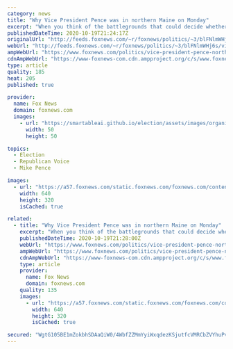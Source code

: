 ```yaml
---
category: news
title: "Why Vice President Pence was in northern Maine on Monday"
excerpt: "When you think of the battlegrounds that could decide whether President Trump or Democratic nominee Joe Biden wins next month’s general election, Maine often doesn’t come to mind."
publishedDateTime: 2020-10-19T21:24:17Z
originalUrl: "http://feeds.foxnews.com/~r/foxnews/politics/~3/blFNlmWHj6s/vice-president-pence-northern-maine-monday"
webUrl: "http://feeds.foxnews.com/~r/foxnews/politics/~3/blFNlmWHj6s/vice-president-pence-northern-maine-monday"
ampWebUrl: "https://www.foxnews.com/politics/vice-president-pence-northern-maine-monday.amp"
cdnAmpWebUrl: "https://www-foxnews-com.cdn.ampproject.org/c/s/www.foxnews.com/politics/vice-president-pence-northern-maine-monday.amp"
type: article
quality: 185
heat: 205
published: true

provider:
  name: Fox News
  domain: foxnews.com
  images:
    - url: "https://smartableai.github.io/election/assets/images/organizations/foxnews.com-50x50.jpg"
      width: 50
      height: 50

topics:
  - Election
  - Republican Voice
  - Mike Pence

images:
  - url: "https://a57.foxnews.com/static.foxnews.com/foxnews.com/content/uploads/2020/10/640/320/AP20293689833377.jpg?ve=1&tl=1"
    width: 640
    height: 320
    isCached: true

related:
  - title: "Why Vice President Pence was in northern Maine on Monday"
    excerpt: "When you think of the battlegrounds that could decide whether Trump or Democratic nominee Joe Biden wins next month’s general election, Maine often doesn’t come to mind."
    publishedDateTime: 2020-10-19T21:28:00Z
    webUrl: "https://www.foxnews.com/politics/vice-president-pence-northern-maine-monday"
    ampWebUrl: "https://www.foxnews.com/politics/vice-president-pence-northern-maine-monday.amp"
    cdnAmpWebUrl: "https://www-foxnews-com.cdn.ampproject.org/c/s/www.foxnews.com/politics/vice-president-pence-northern-maine-monday.amp"
    type: article
    provider:
      name: Fox News
      domain: foxnews.com
    quality: 135
    images:
      - url: "https://a57.foxnews.com/static.foxnews.com/foxnews.com/content/uploads/2020/10/640/320/AP20293689833377.jpg?ve=1&tl=1"
        width: 640
        height: 320
        isCached: true

secured: "WgtG105BE1mZokbhSDAaQiW0/4WbfZZMmYyiWxqdezKSjutfcVMRCbZVYhuPvswQVLw8DROMk7U3Viy6mfGAOqH/bf8y4ig3324B4Z9vNSWdPS9VUWHBqnhbNLhPh9M55dUxyAlroXvXussIVGHAtt9gRmM0XpJNXxdz49iT/2TM36qynzxfqZXtVlCBGBSqhdZHyDhX1Hfn4XbipzcJ12EzUdQQybOOMbG99+GU/ULOBgPUA/5mwwu3kWon7XTjqTBZP4b3LZnaTLpa+Q5SVovQ93xmkeJyfqu8yx/QpIK9H26sPN3i1wpGMdbRPFg7pv581JKbHU8QNbGJWRAP2USAAeSWgjfbY8Xsiv4I5Gw=;dI8Imhe3OvCK4lcTJZjIAw=="
---
```



